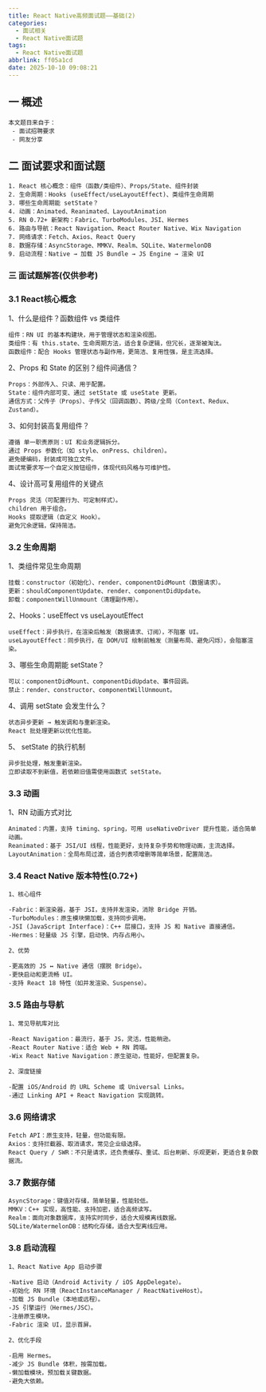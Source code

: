 ```yaml
---
title: React Native高频面试题——基础(2)
categories:
  - 面试相关
  - React Native面试题
tags:
  - React Native面试题
abbrlink: ff05a1cd
date: 2025-10-10 09:08:21
---
```

## 一 概述

```
本文题目来自于：
 - 面试招聘要求
 - 网友分享
```

<!--more-->

## 二  面试要求和面试题

```
1. React 核心概念：组件（函数/类组件）、Props/State、组件封装
2. 生命周期：Hooks (useEffect/useLayoutEffect)、类组件生命周期
3. 哪些生命周期能 setState？
4. 动画：Animated、Reanimated、LayoutAnimation
5. RN 0.72+ 新架构：Fabric、TurboModules、JSI、Hermes
6. 路由与导航：React Navigation、React Router Native、Wix Navigation
7. 网络请求：Fetch、Axios、React Query
8. 数据存储：AsyncStorage、MMKV、Realm、SQLite、WatermelonDB
9. 启动流程：Native → 加载 JS Bundle → JS Engine → 渲染 UI
```

### 三 面试题解答(仅供参考)

### 3.1 React核心概念

1、什么是组件？函数组件 vs 类组件

```
组件：RN UI 的基本构建块，用于管理状态和渲染视图。
类组件：有 this.state、生命周期方法，适合复杂逻辑，但冗长，逐渐被淘汰。
函数组件：配合 Hooks 管理状态与副作用，更简洁、复用性强，是主流选择。
```

2、Props 和 State 的区别？组件间通信？

```
Props：外部传入、只读、用于配置。
State：组件内部可变、通过 setState 或 useState 更新。
通信方式：父传子（Props）、子传父（回调函数）、跨级/全局（Context、Redux、Zustand）。
```

3、如何封装高复用组件？

```
遵循 单一职责原则：UI 和业务逻辑拆分。
通过 Props 参数化（如 style、onPress、children）。
避免硬编码，封装成可独立文件。
面试常要求写一个自定义按钮组件，体现代码风格与可维护性。
```

4、设计高可复用组件的关键点

```
Props 灵活（可配置行为、可定制样式）。
children 用于组合。
Hooks 提取逻辑（自定义 Hook）。
避免冗余逻辑，保持简洁。
```

### 3.2 生命周期

1、类组件常见生命周期

```
挂载：constructor（初始化）、render、componentDidMount（数据请求）。
更新：shouldComponentUpdate、render、componentDidUpdate。
卸载：componentWillUnmount（清理副作用）。
```

2、Hooks：useEffect vs useLayoutEffect

```
useEffect：异步执行，在渲染后触发（数据请求、订阅），不阻塞 UI。
useLayoutEffect：同步执行，在 DOM/UI 绘制前触发（测量布局、避免闪烁），会阻塞渲染。
```

3、哪些生命周期能 setState？

```
可以：componentDidMount、componentDidUpdate、事件回调。
禁止：render、constructor、componentWillUnmount。
```

4、调用 setState 会发生什么？

```
状态异步更新 → 触发调和与重新渲染。
React 批处理更新以优化性能。
```

5、 setState 的执行机制

```
异步批处理，触发重新渲染。
立即读取不到新值，若依赖旧值需使用函数式 setState。
```

### 3.3 动画

1、RN 动画方式对比

```
Animated：内置，支持 timing、spring，可用 useNativeDriver 提升性能，适合简单动画。
Reanimated：基于 JSI/UI 线程，性能更好，支持复杂手势和物理动画，主流选择。
LayoutAnimation：全局布局过渡，适合列表项增删等简单场景，配置简洁。
```

### 3.4 React Native 版本特性(0.72+)

```
1、核心组件

-Fabric：新渲染器，基于 JSI，支持并发渲染，消除 Bridge 开销。
-TurboModules：原生模块懒加载，支持同步调用。
-JSI (JavaScript Interface)：C++ 层接口，支持 JS 和 Native 直接通信。
-Hermes：轻量级 JS 引擎，启动快、内存占用小。

2、优势

-更高效的 JS ↔ Native 通信（摆脱 Bridge）。
-更快启动和更流畅 UI。
-支持 React 18 特性（如并发渲染、Suspense）。
```

### 3.5 路由与导航

```
1、常见导航库对比

-React Navigation：最流行，基于 JS，灵活，性能稍逊。
-React Router Native：适合 Web + RN 跨端。
-Wix React Native Navigation：原生驱动，性能好，但配置复杂。

2、深度链接

-配置 iOS/Android 的 URL Scheme 或 Universal Links。
-通过 Linking API + React Navigation 实现跳转。
```

### 3.6 网络请求

```
Fetch API：原生支持，轻量，但功能有限。
Axios：支持拦截器、取消请求，常见企业级选择。
React Query / SWR：不只是请求，还负责缓存、重试、后台刷新、乐观更新，更适合复杂数据流。
```

### 3.7 数据存储

```
AsyncStorage：键值对存储，简单轻量，性能较低。
MMKV：C++ 实现，高性能、支持加密，适合高频读写。
Realm：面向对象数据库，支持实时同步，适合大规模离线数据。
SQLite/WatermelonDB：结构化存储，适合大型离线应用。
```

### 3.8 启动流程

```
1、React Native App 启动步骤

-Native 启动（Android Activity / iOS AppDelegate）。
-初始化 RN 环境（ReactInstanceManager / ReactNativeHost）。
-加载 JS Bundle（本地或远程）。
-JS 引擎运行（Hermes/JSC）。
-注册原生模块。
-Fabric 渲染 UI，显示首屏。

2、优化手段

-启用 Hermes。
-减少 JS Bundle 体积，按需加载。
-懒加载模块，预加载关键数据。
-避免大依赖。
```
